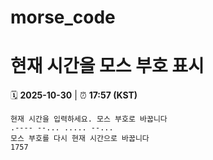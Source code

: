 # morse_code
# 현재 시간을 모스 부호 표시
<!-- MORSE_TIME_START -->
🗓️ **2025-10-30** | ⏰ **17:57 (KST)**

```
현재 시간을 입력하세요. 모스 부호로 바꿉니다
.---- --... ..... --...
모스 부호를 다시 현재 시간으로 바꿉니다
1757
```
<!-- MORSE_TIME_END -->
